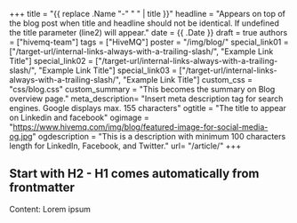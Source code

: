 +++
title = "{{ replace .Name "-" " " | title }}"
headline = "Appears on top of the blog post when title and headline should not be identical. If undefined the title parameter (line2) will appear."
date = {{ .Date }}
draft = true
authors = ["hivemq-team"]
tags = ["HiveMQ"]
poster = "/img/blog/"
special_link01 = ["/target-url/internal-links-always-with-a-trailing-slash/", "Example Link Title"]
special_link02 = ["/target-url/internal-links-always-with-a-trailing-slash/", "Example Link Title"]
special_link03 = ["/target-url/internal-links-always-with-a-trailing-slash/", "Example Link Title"]
custom_css = "css/blog.css"
custom_summary = "This becomes the summary on Blog overview page."
meta_description= "Insert meta description tag for search engines. Google displays max. 155 characters"
ogtitle = "The title to appear on Linkedin and facebook"
ogimage = "https://www.hivemq.com/img/blog/featured-image-for-social-media-og.jpg"
ogdescription = "This is a description with minimum 100 characters length for LinkedIn, Facebook, and Twitter."
url= "/article/"
+++

## Start with H2 - H1 comes automatically from frontmatter

Content: Lorem ipsum
